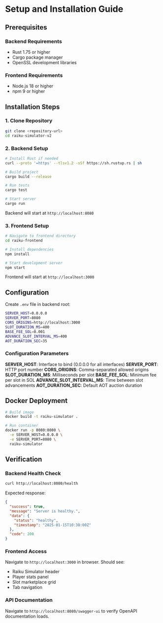 # Setup and Installation Guide

## Prerequisites

### Backend Requirements
- Rust 1.75 or higher
- Cargo package manager
- OpenSSL development libraries

### Frontend Requirements
- Node.js 18 or higher
- npm 9 or higher

## Installation Steps

### 1. Clone Repository
```bash
git clone <repository-url>
cd raiku-simulator-v2
```

### 2. Backend Setup
```bash
# Install Rust if needed
curl --proto '=https' --tlsv1.2 -sSf https://sh.rustup.rs | sh

# Build project
cargo build --release

# Run tests
cargo test

# Start server
cargo run
```

Backend will start at `http://localhost:8080`

### 3. Frontend Setup
```bash
# Navigate to frontend directory
cd raiku-frontend

# Install dependencies
npm install

# Start development server
npm start
```

Frontend will start at `http://localhost:3000`

## Configuration

Create `.env` file in backend root:
```bash
SERVER_HOST=0.0.0.0
SERVER_PORT=8080
CORS_ORIGINS=http://localhost:3000
SLOT_DURATION_MS=400
BASE_FEE_SOL=0.001
ADVANCE_SLOT_INTERVAL_MS=400
AOT_DURATION_SEC=35
```

### Configuration Parameters

**SERVER_HOST**: Interface to bind (0.0.0.0 for all interfaces)
**SERVER_PORT**: HTTP port number
**CORS_ORIGINS**: Comma-separated allowed origins
**SLOT_DURATION_MS**: Milliseconds per slot
**BASE_FEE_SOL**: Minimum fee per slot in SOL
**ADVANCE_SLOT_INTERVAL_MS**: Time between slot advancements
**AOT_DURATION_SEC**: Default AOT auction duration

## Docker Deployment
```bash
# Build image
docker build -t raiku-simulator .

# Run container
docker run -p 8080:8080 \
  -e SERVER_HOST=0.0.0.0 \
  -e SERVER_PORT=8080 \
  raiku-simulator
```

## Verification

### Backend Health Check
```bash
curl http://localhost:8080/health
```

Expected response:
```json
{
  "success": true,
  "message": "Server is healthy.",
  "data": {
    "status": "healthy",
    "timestamp": "2025-01-15T10:30:00Z"
  },
  "code": 200
}
```

### Frontend Access

Navigate to `http://localhost:3000` in browser. Should see:
- Raiku Simulator header
- Player stats panel
- Slot marketplace grid
- Tab navigation

### API Documentation

Navigate to `http://localhost:8080/swagger-ui` to verify OpenAPI documentation loads.